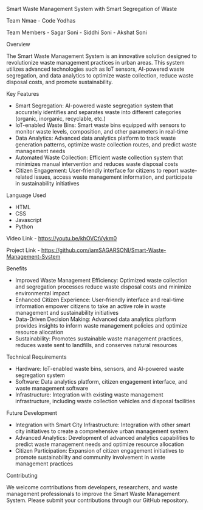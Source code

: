 Smart Waste Management System with Smart Segregation of Waste

Team Nmae - Code Yodhas

Team Members - Sagar Soni 
             - Siddhi Soni
             - Akshat Soni 

Overview

The Smart Waste Management System is an innovative solution designed to revolutionize waste management practices in urban areas. This system utilizes advanced technologies such as IoT sensors, AI-powered waste segregation, and data analytics to optimize waste collection, reduce waste disposal costs, and promote sustainability.

Key Features

- Smart Segregation: AI-powered waste segregation system that accurately identifies and separates waste into different categories (organic, inorganic, recyclable, etc.)
- IoT-enabled Waste Bins: Smart waste bins equipped with sensors to monitor waste levels, composition, and other parameters in real-time
- Data Analytics: Advanced data analytics platform to track waste generation patterns, optimize waste collection routes, and predict waste management needs
- Automated Waste Collection: Efficient waste collection system that minimizes manual intervention and reduces waste disposal costs
- Citizen Engagement: User-friendly interface for citizens to report waste-related issues, access waste management information, and participate in sustainability initiatives

Language Used 
- HTML
- CSS
- Javascript
- Python

Video Link - https://youtu.be/khOVCtVykm0

Project Link - https://github.com/iamSAGARSONI/Smart-Waste-Management-System

Benefits

- Improved Waste Management Efficiency: Optimized waste collection and segregation processes reduce waste disposal costs and minimize environmental impact
- Enhanced Citizen Experience: User-friendly interface and real-time information empower citizens to take an active role in waste management and sustainability initiatives
- Data-Driven Decision Making: Advanced data analytics platform provides insights to inform waste management policies and optimize resource allocation
- Sustainability: Promotes sustainable waste management practices, reduces waste sent to landfills, and conserves natural resources

Technical Requirements

- Hardware: IoT-enabled waste bins, sensors, and AI-powered waste segregation system
- Software: Data analytics platform, citizen engagement interface, and waste management software
- Infrastructure: Integration with existing waste management infrastructure, including waste collection vehicles and disposal facilities

Future Development

- Integration with Smart City Infrastructure: Integration with other smart city initiatives to create a comprehensive urban management system
- Advanced Analytics: Development of advanced analytics capabilities to predict waste management needs and optimize resource allocation
- Citizen Participation: Expansion of citizen engagement initiatives to promote sustainability and community involvement in waste management practices

Contributing

We welcome contributions from developers, researchers, and waste management professionals to improve the Smart Waste Management System. Please submit your contributions through our GitHub repository.
